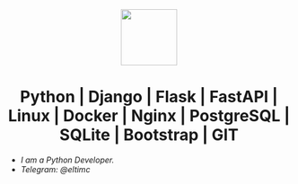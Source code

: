 <div id="header" align="center">
<img src=https://media.giphy.com/media/3o7aCTfyhYawdOXcFW/giphy.gif width="100"/>


# Python | Django | Flask | FastAPI | Linux | Docker | Nginx | PostgreSQL | SQLite | Bootstrap | GIT
 </div>

  - *I am a Python Developer.*
  - *Telegram: @eltimc*
